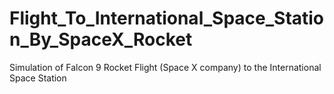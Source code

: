 # Flight_To_International_Space_Station_By_SpaceX_Rocket
Simulation of Falcon 9 Rocket Flight (Space X company) to the International Space Station     
